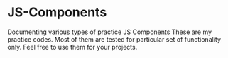 # JS-Components
Documenting various types of practice JS Components
These are my practice codes. Most of them are tested for particular set of functionality only. Feel free to use them for your projects.
